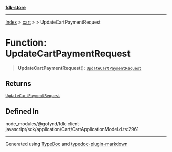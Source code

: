 [**fdk-store**](../../../README.md)
***

[Index](../../../API.md) > [cart](../../README.md) > [<internal>](../README.md) > UpdateCartPaymentRequest

# Function: UpdateCartPaymentRequest

> **UpdateCartPaymentRequest**(): [`UpdateCartPaymentRequest`](../type-aliases/type-alias.UpdateCartPaymentRequest.md)

## Returns

[`UpdateCartPaymentRequest`](../type-aliases/type-alias.UpdateCartPaymentRequest.md)

## Defined In

node\_modules/@gofynd/fdk-client-javascript/sdk/application/Cart/CartApplicationModel.d.ts:2961

***
Generated using [TypeDoc](https://typedoc.org/) and [typedoc-plugin-markdown](https://www.npmjs.com/package/typedoc-plugin-markdown)
